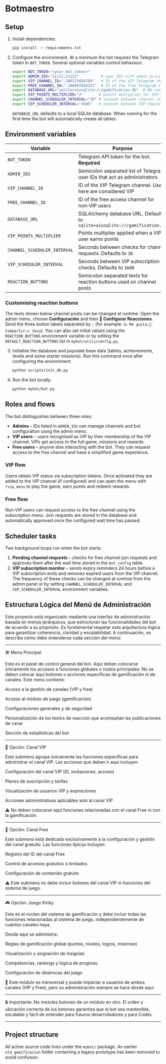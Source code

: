 # Botmaestro

## Setup

1. Install dependencies:

   ```bash
   pip install -r requirements.txt
   ```

2. Configure the environment. At a minimum the bot requires the Telegram token
   in `BOT_TOKEN`. Several optional variables control behaviour:

   ```bash
   export BOT_TOKEN="<your_bot_token>"
   export ADMIN_IDS="11111;22222"          # user IDs with admin privileges
   export VIP_CHANNEL_ID="-100123456789"   # ID of the VIP Telegram channel
   export FREE_CHANNEL_ID="-100987654321"  # ID of the free Telegram channel
   export DATABASE_URL="sqlite+aiosqlite:///gamification.db"  # DB connection
   export VIP_POINTS_MULTIPLIER="2"       # points multiplier for VIP members
   export CHANNEL_SCHEDULER_INTERVAL="30" # seconds between channel checks
   export VIP_SCHEDULER_INTERVAL="3600"   # seconds between VIP checks
   ```

   `DATABASE_URL` defaults to a local SQLite database. When running for the
   first time the bot will automatically create all tables.

## Environment variables

| Variable | Purpose |
| -------- | ------- |
| `BOT_TOKEN` | Telegram API token for the bot. **Required** |
| `ADMIN_IDS` | Semicolon separated list of Telegram user IDs that act as administrators |
| `VIP_CHANNEL_ID` | ID of the VIP Telegram channel. Users here are considered VIP |
| `FREE_CHANNEL_ID` | ID of the free access channel for non‑VIP users |
| `DATABASE_URL` | SQLAlchemy database URL. Defaults to `sqlite+aiosqlite:///gamification.db` |
| `VIP_POINTS_MULTIPLIER` | Points multiplier applied when a VIP user earns points |
| `CHANNEL_SCHEDULER_INTERVAL` | Seconds between checks for channel requests. Defaults to `30` |
| `VIP_SCHEDULER_INTERVAL` | Seconds between VIP subscription checks. Defaults to `3600` |
| `REACTION_BUTTONS` | Semicolon separated texts for reaction buttons used on channel posts |

### Customising reaction buttons

The texts shown below channel posts can be changed at runtime. Open the admin
menu, choose **Configuración** and then **📝 Configurar Reacciones**. Send the
three button labels separated by `;` (for example: `👍 Me gusta;🔁 Compartir;🔥 Sexy`).
You can also set initial values using the `REACTION_BUTTONS` environment
variable or by editing the `DEFAULT_REACTION_BUTTONS` list in
`mybot/utils/config.py`.

3. Initialise the database and populate base data (tables, achievements,
   levels and some starter missions). Run this command once after configuring
   the environment:

   ```bash
   python scripts/init_db.py
   ```

4. Run the bot locally:

   ```bash
   python mybot/bot.py
   ```

## Roles and flows

The bot distinguishes between three roles:

* **Admins** – IDs listed in `ADMIN_IDS` can manage channels and bot
  configuration using the admin menu.
* **VIP users** – users recognised as VIP by their membership of the VIP
  channel. VIPs get access to the full game, missions and rewards.
* **Free users** – anyone else interacting with the bot. They can request
  access to the free channel and have a simplified game experience.

### VIP flow

Users obtain VIP status via subscription tokens. Once activated they are added
to the VIP channel (if configured) and can open the menu with `/vip_menu` to
play the game, earn points and redeem rewards.

### Free flow

Non‑VIP users can request access to the free channel using the subscription
menu. Join requests are stored in the database and automatically approved once
the configured wait time has passed.

## Scheduler tasks

Two background loops run when the bot starts:

1. **Pending channel requests** – checks for free channel join requests and
   approves them after the wait time stored in the `bot_config` table.
2. **VIP subscription monitor** – sends expiry reminders 24&nbsp;hours before a
   VIP subscription ends and removes expired users from the VIP channel.
   The frequency of these checks can be changed at runtime from the admin
   panel or by setting `CHANNEL_SCHEDULER_INTERVAL` and
   `VIP_SCHEDULER_INTERVAL` environment variables.


## Estructura Lógica del Menú de Administración

Este proyecto está organizado mediante una interfaz de administración basada en menús jerárquicos, que estructuran las funcionalidades del bot de acuerdo a su propósito. Es fundamental respetar esta arquitectura lógica para garantizar coherencia, claridad y escalabilidad. A continuación, se describe cómo debe entenderse cada sección del menú:


---

🛠️ Menú Principal

Este es el panel de control general del bot. Aquí deben colocarse únicamente los accesos a funciones globales o nodos principales. No se deben colocar aquí botones o acciones específicas de gamificación ni de canales. Este menú contiene:

Acceso a la gestión de canales (VIP y free)

Acceso al módulo de juego (gamificación)

Configuraciones generales y de seguridad

Personalización de los textos de reacción que acompañan las publicaciones de canal

Sección de estadísticas del bot



---

🔐 Opción: Canal VIP 

Este submenú agrupa únicamente las funciones específicas para administrar el canal VIP. Las acciones que deben ir aquí incluyen:

Configuración del canal VIP (ID, invitaciones, acceso)

Planes de suscripción y tarifas

Visualización de usuarios VIP y expiraciones

Acciones administrativas aplicables solo al canal VIP


⚠️ No deben colocarse aquí funciones relacionadas con el canal Free ni con la gamificación.


---

🎁 Opción: Canal Free

Este submenú está dedicado exclusivamente a la configuración y gestión del canal gratuito. Las funciones típicas incluyen:

Registro del ID del canal Free

Control de accesos gratuitos o limitados

Configuración de contenido gratuito


⚠️ Este submenú no debe incluir botones del canal VIP ni funciones del sistema de juego.


---

🎮 Opción: Juego Kinky 

Este es el núcleo del sistema de gamificación y debe incluir todas las funciones relacionadas al sistema de juego, independientemente de cuántos canales haya.

Desde aquí se administra:

Reglas de gamificación global (puntos, niveles, logros, misiones)

Visualización y asignación de insignias

Competencias, rankings y lógica de progreso

Configuración de dinámicas del juego


🔁 Este módulo es transversal y puede impactar a usuarios de ambos canales (VIP y Free), pero su administración siempre se hace desde aquí.


---

🔒 Importante: No mezcles botones de un módulo en otro. El orden y ubicación correcta de los botones garantiza que el bot sea mantenible, escalable y fácil de entender para futuros desarrolladores y para Codex.


---

## Project structure

All active source code lives under the `mybot/` package. An earlier
`old_gamificacion` folder containing a legacy prototype has been removed
to avoid confusion.
